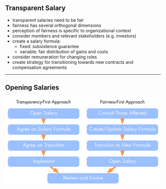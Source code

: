 ## Transparent Salary

* transparent salaries need to be fair
* fairness has several orthogonal dimensions    
* perception of fairness is specific to organizational context
* consider members and relevant stakeholders (e.g. investors)
* create a salary formula:
    * fixed: subsistence guarantee
    * variable: fair distribution of gains and costs
* consider remuneration for changing roles
* create strategy for transitioning towards new contracts and compensation agreements

---

## Opening Salaries

![inline,fill](img/people-and-roles/opening-salaries.png)
